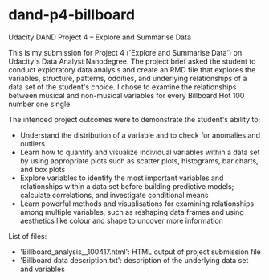 # dand-p4-billboard
Udacity DAND Project 4 – Explore and Summarise Data

This is my submission for Project 4 ('Explore and Summarise Data') on Udacity's Data Analyst Nanodegree. The project brief asked the student to conduct exploratory data analysis and create an RMD file that explores the variables, structure, patterns, oddities, and underlying relationships of a data set of the student's choice. I chose to examine the relationships between musical and non-musical variables for every Billboard Hot 100 number one single.

The intended project outcomes were to demonstrate the student's ability to:
- Understand the distribution of a variable and to check for anomalies and outliers
- Learn how to quantify and visualize individual variables within a data set by using appropriate plots such as scatter plots, histograms, bar charts, and box plots
- Explore variables to identify the most important variables and relationships within a data set before building predictive models; calculate correlations, and investigate conditional means
- Learn powerful methods and visualisations for examining relationships among multiple variables, such as reshaping data frames and using aesthetics like colour and shape to uncover more information

List of files:
- 'Billboard_analysis__100417.html': HTML output of project submission file
- 'Billboard data description.txt': description of the underlying data set and variables
